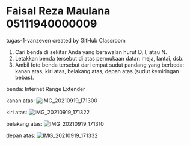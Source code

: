 # Faisal Reza Maulana 05111940000009
tugas-1-vanzeven created by GitHub Classroom

1. Cari benda di sekitar Anda yang berawalan huruf D, I, atau N.
2. Letakkan benda tersebut di atas permukaan datar: meja, lantai, dsb.
3. Ambil foto benda tersebut dari empat sudut pandang yang berbeda: kanan atas, kiri atas, belakang atas, depan atas (sudut kemiringan bebas).

benda: Internet Range Extender

kanan atas:
![IMG_20210919_171300](https://user-images.githubusercontent.com/11045113/133923767-24a597d6-a891-4b68-a44c-ecf71aeb7c38.jpg)

kiri atas:
![IMG_20210919_171322](https://user-images.githubusercontent.com/11045113/133923770-067cf0f5-ec97-4838-bca3-d9bc15c90834.jpg)

belakang atas:
![IMG_20210919_171310](https://user-images.githubusercontent.com/11045113/133923772-119355a4-3bc7-4fab-98fd-1feab1e212d3.jpg)

depan atas:
![IMG_20210919_171332](https://user-images.githubusercontent.com/11045113/133923775-a4c1d644-85c5-4128-9b3e-27633a97d6ca.jpg)
